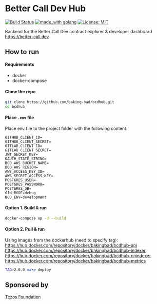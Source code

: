 # Better Call Dev Hub
[![Build Status](https://travis-ci.org/baking-bad/bcdhub.svg?branch=master)](https://travis-ci.org/baking-bad/bcdhub)
[![made_with golang](https://img.shields.io/badge/made_with-golang-blue.svg)](https://golang.org/)
[![License: MIT](https://img.shields.io/badge/License-MIT-yellow.svg)](https://opensource.org/licenses/MIT)

Backend for the Better Call Dev contract explorer & developer dashboard  
https://better-call.dev

## How to run

#### Requirements
* docker
* docker-compose

#### Clone the  repo
```bash
git clone https://github.com/baking-bad/bcdhub.git
cd bcdhub
```

#### Place `.env` file
Place env file to the project folder with the following content:
```
GITHUB_CLIENT_ID=
GITHUB_CLIENT_SECRET=
GITLAB_CLIENT_ID=
GITLAB_CLIENT_SECRET=
JWT_SECRET_KEY=
OAUTH_STATE_STRING=
BCD_AWS_BUCKET_NAME=
BCD_AWS_REGION=
AWS_ACCESS_KEY_ID=
AWS_SECRET_ACCESS_KEY=
POSTGRES_USER=
POSTGRES_PASSWORD=
POSTGRES_DB=
GIN_MODE=debug
BCD_ENV=development
```

#### Option 1. Build & run
```bash
docker-compose up -d --build
```

#### Option 2. Pull & run
Using images from the dockerhub (need to specify tag):  
https://hub.docker.com/repository/docker/bakingbad/bcdhub-api  
https://hub.docker.com/repository/docker/bakingbad/bcdhub-indexer  
https://hub.docker.com/repository/docker/bakingbad/bcdhub-opindexer  
https://hub.docker.com/repository/docker/bakingbad/bcdhub-metrics  

```bash
TAG=2.0.0 make deploy
```

## Sponsored by
[Tezos Foundation](https://tezos.foundation/)

